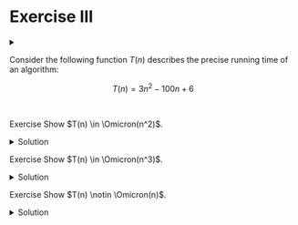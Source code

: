 # Exercise III

<div id="outcomes"><details><summary></summary>

* Use the mathematical definition of Big-Oh to show the asymptotic running time of a given program.

</details></div>

Consider the following function $T(n)$ describes the precise running time of an algorithm:

$$
T(n) = 3n^2 - 100n + 6
$$

<br/>

<span class="tag">Exercise</span> Show $T(n) \in \Omicron(n^2)$.

<details class="solution" data-release="Sep 20, 2023 17:00:00">
<summary>Solution</summary>

We can choose $c=3$ and $n_0=1$ for the definition of Big-Oh to hold.

$$
3n^2 - 100n + 6 \le 3n^2
$$

> Recall the choice of $n_0$ and $c$ are not unique.

There can be many (actually, infinitely many) different
combinations of $n_0$ and $c$ that would make the Big-Oh definition to work.
It depends on what inequalities you use while doing the upper-bounding.

</details>

<span class="tag">Exercise</span> Show $T(n) \in \Omicron(n^3)$.

<details class="solution" data-release="Sep 20, 2023 17:00:00">
<summary>Solution</summary>

We can choose $c=1$ and $n_0=1$ for the definition of Big-Oh to hold.

$$
3n^2 - 100n + 6 \le n^3
$$

> Big-Oh expresses an <u>upper bound</u> but does not necessarily provide a tight upper bound.

For example, you can easily show $T(n) \in  \Omicron(n^p)$ for any $p \ge 2$.

</details>

<span class="tag">Exercise</span> Show $T(n) \notin \Omicron(n)$.

<details class="solution" data-release="Sep 20, 2023 17:00:00">
<summary>Solution</summary>

There simply is no $c$ and $n_0$ where the Big-Oh definition would hold for $T(n) \in \Omicron(n)$.

</details>
